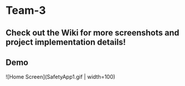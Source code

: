 # Team-3
## Check out the Wiki for more screenshots and project implementation details!
## Demo
![Home Screen](SafetyApp1.gif | width=100)
